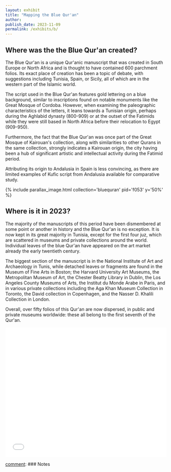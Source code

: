 ```yaml
---
layout: exhibit
title: "Mapping the Blue Qur'an"
author: 
publish_date: 2023-11-09
permalink: /exhibits/b/
---
```


## Where was the the Blue Qur'an created?
The Blue Qur'an is a unique Qur'anic manuscript that was created in South Europe or North Africa and is thought to have contained 600 parchment folios. Its exact place of creation has been a topic of debate, with suggestions including Tunisia, Spain, or Sicily, all of which are in the western part of the Islamic world.

The script used in the Blue Qur'an features gold lettering on a blue background, similar to inscriptions found on notable monuments like the Great Mosque of Cordoba. However, when examining the paleographic characteristics of the letters, it leans towards a Tunisian origin, perhaps during the Aghlabid dynasty (800-909) or at the outset of the Fatimids while they were still based in North Africa before their relocation to Egypt (909-950). 

Furthermore, the fact that the Blue Qur'an was once part of the Great Mosque of Kairouan's collection, along with similarities to other Qurans in the same collection, strongly indicates a Kairouan origin, the city having been a hub of significant artistic and intellectual activity during the Fatimid period. 

Attributing its origin to Andalusia in Spain is less convincing, as there are limited examples of Kufic script from Andalusia available for comparative study.

{% include parallax_image.html collection='bluequran' pid='f053' y='50%' %}


## Where is it in 2023?

The majority of the manuscripts of this period have been dismembered at some point or another in history and the Blue Qur'an is no exception. It is now kept in its great majority in Tunisia, except for the first four juz, which are scattered in museums and private collections around the world. Individual leaves of the blue Qur'an have appeared on the art market already the early twentieth century. 

The biggest section of the manuscript is in the National Institute of Art and Archaeology in Tunis, while detached leaves or fragments are found in the Museum of Fine Arts in Boston; the Harvard University Art Museums, the Metropolitan Museum of Art, the Chester Beatty Library in Dublin, the Los Angeles County Museums of Arts, the Institut du Monde Arabe in Paris, and in various private collections including the Aga Khan Museum Collection in Toronto, the David collection in Copenhagen, and the Nasser D. Khalili Collection in London. 

Overall, over fifty folios of this Qur'an are now dispersed, in public and private museums worldwide: these all belong to the first seventh of the Qur'an. 


<style>.embed-container {position: relative; padding-bottom: 80%; height: 0; max-width: 100%;} .embed-container iframe, .embed-container object, .embed-container iframe{position: absolute; top: 0; left: 0; width: 100%; height: 100%;} small{position: absolute; z-index: 40; bottom: 0; margin-bottom: -15px;}</style><div class="embed-container"><iframe width="500" height="400" frameborder="0" scrolling="no" marginheight="0" marginwidth="0" title="Blue Qur'an" src="//www.arcgis.com/apps/Embed/index.html?webmap=0406f1b0d12e4718b2d65148c8242967&extent=-180,-50.7645,180,85.4266&home=true&zoom=true&previewImage=false&scale=true&search=true&searchextent=true&basemap_gallery=true&disable_scroll=true&theme=light"></iframe></div>



[comment]: XXX[^1]





[comment]: ---

[comment]: ### Notes

[comment]: [^1]: 

[comment]: [^2]: 